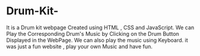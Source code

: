 # Drum-Kit-
It is a Drum kit webpage Created using HTML , CSS and JavaScript. 
We can Play the Corresponding Drum's Music by  Clicking on the Drum Button Displayed in the WebPage.
We can also play the music using Keyboard.
it was just a fun website , play your own Music and have fun.
